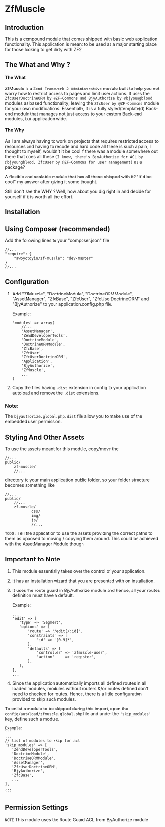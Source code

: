 ZfMuscle
=======================

Introduction
------------
This is a compound module that comes shipped with basic web application functionality.
This application is meant to be used as a major starting place for those
looking to get dirty with ZF2.


The What and Why ?
------------------
#### The What
ZfMuscle is a ```Zend Framework 2 Administrative``` module built to help you not worry how to restrict access to pages and limit user actions.
It uses the ```ZfcUserDoctrineORM by @ZF-Commons and BjyAuthorize by @bjyoungblood``` modules as based functionality; leaving the ```ZfcUser by @ZF-Commons``` module for your own modifications.
Essentially, It is a fully styled/template(d) Back-end module that manages not just access to your custom Back-end modules, but application wide.

#### The Why
As I am always having to work on projects that requires restricted access to resources and having to recode and hard code all these is such a pain,
I thought to myself, wouldn't it be cool if there was a module somewhere out there that does all these ```(I know, there's BjyAuthorize for ACL by @bjyoungblood, ZfcUser by @ZF-Commons for user management)``` as a package?

A flexible and scalable module that has all these shipped with it? "It'd be cool" my answer after giving it some thought.

Still don't see the WHY ? Well, how about you dig right in and decide for yourself if it is worth all the effort.


Installation
------------

Using Composer (recommended)
----------------------------
Add the following lines to your "composer.json" file

```
//...
"require": {
    "awoyotoyin/zf-muscle": "dev-master"
}
//...
```


Configuration
-------------
1. Add "ZfMuscle", "DoctrineModule", "DoctrineORMModule", "AssetManager", "ZfcBase", "ZfcUser", "ZfcUserDoctrineORM" and "BjyAuthorize" to your application.config.php file.

    Example:
    ```
    'modules' => array(
        //...
        'AssetManager',
        'ZendDeveloperTools',
        'DoctrineModule',
        'DoctrineORMModule',
        'ZfcBase',
        'ZfcUser',
        'ZfcUserDoctrineORM',
        'Application',
        'BjyAuthorize',
        'ZfMuscle',
        ...
    )
    ```
2. Copy the files having ```.dist``` extension in config to your application autoload and remove the ```.dist``` extensions.

### Note:
The ```bjyauthorize.global.php.dist``` file allow you to make use of the embedded user permission.


Styling And Other Assets
------------------------
To use the assets meant for this module,
copy/move the
```
//...
public/
    zf-muscle/
    //...
```

directory to your main application public folder, so your folder structure becomes something like:
```
//...
public/
    //...
    zf-muscle/
            css/
            img/
            js/
            //...
```
```TODO:``` Tell the application to use the assets providing the correct paths to them as opposed to moving / copying them around. This could be achieved with the AssetManager Module though

Important to Note
-----------------
1. This module essentially takes over the control of your application.
2. It has an installation wizard that you are presented with on installation.
3. It uses the route guard in BjyAuthorize module and hence, all your routes definition must have a default.

    Example:
    ```
    ...
    'edit' => [
       'type' => 'Segment',
       'options' => [
           'route' => '/edit[/:id]',
           'constraints' => [
               'id' => '[0-9]*',
           ],
           'defaults' => [
               'controller' => 'zfmuscle-user',
               'action'     => 'register',
           ],
       ],
    ],
    ...
    ```
4. Since the application automatically imports all defined routes in all loaded modules,
modules without routers &/or routes defined don't need to checked for routes. Hence, there is a little
configuration provided to skip such modules.

To enlist a module to be skipped during this import, open the ```config/autoload/zfmuscle.global.php``` file
and under the ```'skip_modules'``` key, define such a module.

    Example:
    ```
    ...
    // list of modules to skip for acl
    'skip_modules' => [
       'ZendDeveloperTools',
       'DoctrineModule',
       'DoctrineORMModule',
       'AssetManager',
       'ZfcUserDoctrineORM',
       'BjyAuthorize',
       'ZfcBase',
       ...
    ],
    ...
    ```

Permission Settings
-------------------
```NOTE``` This module uses the Route Guard ACL from BjyAuthorize module